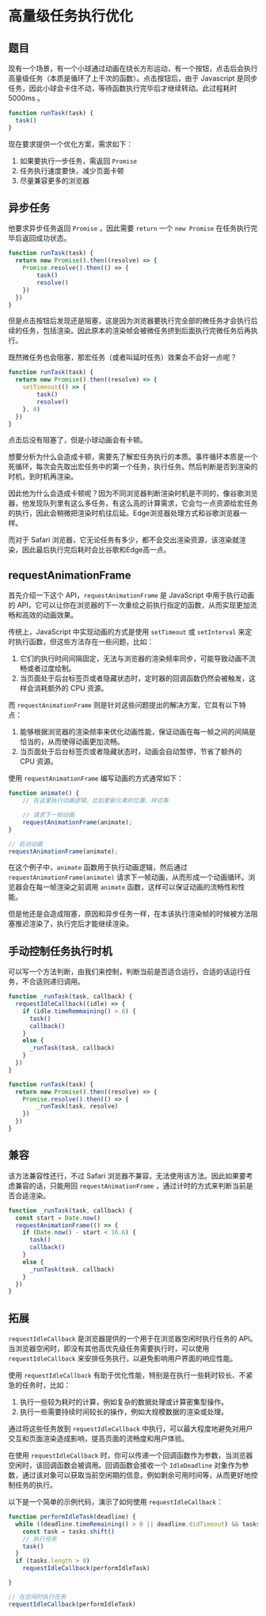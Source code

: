 # 高量级任务执行优化

## 题目

现有一个场景，有一个小球通过动画在绕长方形运动，有一个按钮，点击后会执行高量级任务（本质是循环了上千次的函数）。点击按钮后，由于 Javascript 是同步任务，因此小球会卡住不动，等待函数执行完毕后才继续转动。此过程耗时 5000ms 。

```js
function runTask(task) {
  task()
}
```

现在要求提供一个优化方案，需求如下：

1. 如果要执行一步任务，需返回 `Promise` 
2. 任务执行速度要快，减少页面卡顿
3. 尽量兼容更多的浏览器

## 异步任务

他要求异步任务返回 `Promise` ，因此需要 `return` 一个 `new Promise` 在任务执行完毕后返回成功状态。

```js
function runTask(task) {
  return new Promise().then((resolve) => {
    Promise.resolve().then(() => {
  		task()
    	resolve()
    })
  })
}
```

但是点击按钮后发现还是阻塞，这是因为浏览器要执行完全部的微任务才会执行后续的任务，包括渲染。因此原本的渲染帧会被微任务挤到后面执行完微任务后再执行。

既然微任务也会阻塞，那宏任务（或者叫延时任务）效果会不会好一点呢？

```js
function runTask(task) {
  return new Promise().then((resolve) => {
    setTimeout(() => {
  		task()
    	resolve()
    }, 0)
  })
}
```

点击后没有阻塞了，但是小球动画会有卡顿。

想要分析为什么会造成卡顿，需要先了解宏任务执行的本质。事件循环本质是一个死循环，每次会先取出宏任务中的第一个任务，执行任务。然后判断是否到渲染的时机，到时机再渲染。

因此他为什么会造成卡顿呢？因为不同浏览器判断渲染时机是不同的，像谷歌浏览器，他发现队列里有这么多任务，有这么高的计算需求，它会匀一点资源给宏任务的执行，因此会稍微把渲染时机往后延。Edge浏览器处理方式和谷歌浏览器一样。

而对于 Safari 浏览器，它无论任务有多少，都不会交出渲染资源，该渲染就渲染，因此最后执行完后耗时会比谷歌和Edge高一点。

## requestAnimationFrame

首先介绍一下这个 API，`requestAnimationFrame` 是 JavaScript 中用于执行动画的 API，它可以让你在浏览器的下一次重绘之前执行指定的函数，从而实现更加流畅和高效的动画效果。

传统上，JavaScript 中实现动画的方式是使用 `setTimeout` 或 `setInterval` 来定时执行函数，但这些方法存在一些问题，比如：

1. 它们的执行时间间隔固定，无法与浏览器的渲染频率同步，可能导致动画不流畅或者过度绘制。
2. 当页面处于后台标签页或者隐藏状态时，定时器的回调函数仍然会被触发，这样会消耗额外的 CPU 资源。

而 `requestAnimationFrame` 则是针对这些问题提出的解决方案，它具有以下特点：

1. 能够根据浏览器的渲染频率来优化动画性能，保证动画在每一帧之间的间隔是恰当的，从而使得动画更加流畅。
2. 当页面处于后台标签页或者隐藏状态时，动画会自动暂停，节省了额外的 CPU 资源。

使用 `requestAnimationFrame` 编写动画的方式通常如下：

```javascript
function animate() {
    // 在这里执行动画逻辑，比如更新元素的位置、样式等

    // 请求下一帧动画
    requestAnimationFrame(animate);
}

// 启动动画
requestAnimationFrame(animate);
```

在这个例子中，`animate` 函数用于执行动画逻辑，然后通过 `requestAnimationFrame(animate)` 请求下一帧动画，从而形成一个动画循环。浏览器会在每一帧渲染之前调用 `animate` 函数，这样可以保证动画的流畅性和性能。

但是他还是会造成阻塞，原因和异步任务一样，在本该执行渲染帧的时候被方法阻塞推迟渲染了，执行完后才能继续渲染。

## 手动控制任务执行时机

可以写一个方法判断，由我们来控制，判断当前是否适合运行，合适的话运行任务，不合适则递归调用。

```js
function _runTask(task, callback) {
  requestIdleCallback((idle) => {
    if (idle.timeRemmaining() > 0) {
      task()
      callback()
    }
    else {
      _runTask(task, callback)
    }
  })
}

function runTask(task) {
  return new Promise().then((resolve) => {
    Promise.resolve().then(() => {
  		_runTask(task, resolve)
    })
  })
}
```

## 兼容

该方法兼容性还行，不过 Safari 浏览器不兼容，无法使用该方法。因此如果要考虑兼容的话，只能用回 `requestAnimationFrame` ，通过计时的方式来判断当前是否合适渲染。

```js
function _runTask(task, callback) {
  const start = Date.now()
  requestAnimationFrame(() => {
    if (Date.now() - start < 16.6) {
      task()
      callback()
    }
    else {
      _runTask(task, callback)
    }
  })
}
```

## 拓展

`requestIdleCallback` 是浏览器提供的一个用于在浏览器空闲时执行任务的 API。当浏览器空闲时，即没有其他高优先级任务需要执行时，可以使用 `requestIdleCallback` 来安排任务执行，以避免影响用户界面的响应性能。

使用 `requestIdleCallback` 有助于优化性能，特别是在执行一些耗时较长、不紧急的任务时，比如：

1. 执行一些较为耗时的计算，例如复杂的数据处理或计算密集型操作。
2. 执行一些需要持续时间较长的操作，例如大规模数据的渲染或处理。

通过将这些任务放到 `requestIdleCallback` 中执行，可以最大程度地避免对用户交互和页面渲染造成影响，提高页面的流畅度和用户体验。

在使用 `requestIdleCallback` 时，你可以传递一个回调函数作为参数，当浏览器空闲时，该回调函数会被调用。回调函数会接收一个 `IdleDeadline` 对象作为参数，通过该对象可以获取当前空闲期的信息，例如剩余可用时间等，从而更好地控制任务的执行。

以下是一个简单的示例代码，演示了如何使用 `requestIdleCallback`：

```js
function performIdleTask(deadline) {
  while ((deadline.timeRemaining() > 0 || deadline.didTimeout) && tasks.length > 0) {
    const task = tasks.shift()
    // 执行任务
    task()
  }
  if (tasks.length > 0)
    requestIdleCallback(performIdleTask)

}

// 在空闲时执行任务
requestIdleCallback(performIdleTask)
```